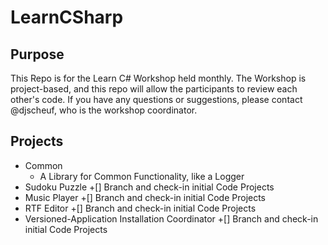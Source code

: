 # LearnCSharp

## Purpose
This Repo is for the Learn C# Workshop held monthly. The Workshop is project-based, and this repo will allow the participants to review each other's code.
If you have any questions or suggestions, please contact @djscheuf, who is the workshop coordinator.

## Projects
- Common 
	+ A Library for Common Functionality, like a Logger
- Sudoku Puzzle
 	+[] Branch and check-in initial Code Projects
- Music Player
	+[] Branch and check-in initial Code Projects
- RTF Editor
	+[] Branch and check-in initial Code Projects
- Versioned-Application Installation Coordinator
	+[] Branch and check-in initial Code Projects
	

